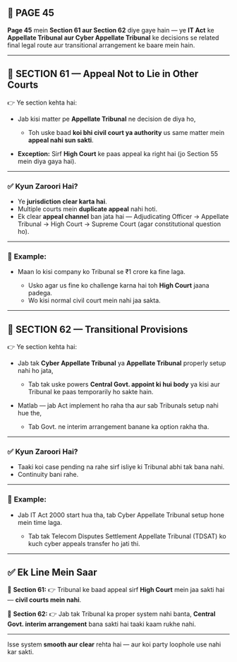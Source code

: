 ## 📄 **PAGE 45**

**Page 45** mein **Section 61 aur Section 62** diye gaye hain — ye **IT Act** ke **Appellate Tribunal aur Cyber Appellate Tribunal** ke decisions se related final legal route aur transitional arrangement ke baare mein hain.

---

## 🔹 **SECTION 61 — Appeal Not to Lie in Other Courts**

👉 Ye section kehta hai:

* Jab kisi matter pe **Appellate Tribunal** ne decision de diya ho,

  * Toh uske baad **koi bhi civil court ya authority** us same matter mein **appeal nahi sun sakti**.
* **Exception:** Sirf **High Court** ke paas appeal ka right hai (jo Section 55 mein diya gaya hai).

---

### ✅ **Kyun Zaroori Hai?**

* Ye **jurisdiction clear karta hai**.
* Multiple courts mein **duplicate appeal** nahi hoti.
* Ek clear **appeal channel** ban jata hai —
  Adjudicating Officer → Appellate Tribunal → High Court → Supreme Court (agar constitutional question ho).

---

### 🧩 **Example:**

* Maan lo kisi company ko Tribunal se ₹1 crore ka fine laga.

  * Usko agar us fine ko challenge karna hai toh **High Court** jaana padega.
  * Wo kisi normal civil court mein nahi jaa sakta.

---

## 🔹 **SECTION 62 — Transitional Provisions**

👉 Ye section kehta hai:

* Jab tak **Cyber Appellate Tribunal** ya **Appellate Tribunal** properly setup nahi ho jata,

  * Tab tak uske powers **Central Govt. appoint ki hui body** ya kisi aur Tribunal ke paas temporarily ho sakte hain.

* Matlab — jab Act implement ho raha tha aur sab Tribunals setup nahi hue the,

  * Tab Govt. ne interim arrangement banane ka option rakha tha.

---

### ✅ **Kyun Zaroori Hai?**

* Taaki koi case pending na rahe sirf isliye ki Tribunal abhi tak bana nahi.
* Continuity bani rahe.

---

### 🧩 **Example:**

* Jab IT Act 2000 start hua tha, tab Cyber Appellate Tribunal setup hone mein time laga.

  * Tab tak Telecom Disputes Settlement Appellate Tribunal (TDSAT) ko kuch cyber appeals transfer ho jati thi.

---

## ✅ **Ek Line Mein Saar**

📌 **Section 61:**
👉 Tribunal ke baad appeal sirf **High Court** mein jaa sakti hai — **civil courts mein nahi**.

📌 **Section 62:**
👉 Jab tak Tribunal ka proper system nahi banta, **Central Govt. interim arrangement** bana sakti hai taaki kaam rukhe nahi.

---

Isse system **smooth aur clear** rehta hai — aur koi party loophole use nahi kar sakti.
